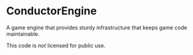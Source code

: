 # ConductorEngine

A game engine that provides sturdy infrastructure that keeps game code maintainable.

This code is _not_ licensed for public use.
